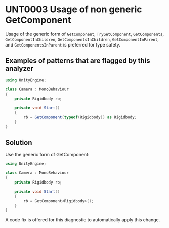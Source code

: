 # UNT0003 Usage of non generic GetComponent

Usage of the generic form of `GetComponent`, `TryGetComponent`, `GetComponents`, `GetComponentInChildren`, `GetComponentsInChildren`, `GetComponentInParent`, and `GetComponentsInParent` is preferred for type safety.

## Examples of patterns that are flagged by this analyzer

```csharp
using UnityEngine;

class Camera : MonoBehaviour
{
	private Rigidbody rb;

    private void Start()
    {
        rb = GetComponent(typeof(Rigidbody)) as Rigidbody;
    }
}
```

## Solution

Use the generic form of GetComponent:

```csharp
using UnityEngine;

class Camera : MonoBehaviour
{
	private Rigidbody rb;

    private void Start()
    {
        rb = GetComponent<Rigidbody>();
    }
}
```

A code fix is offered for this diagnostic to automatically apply this change.
